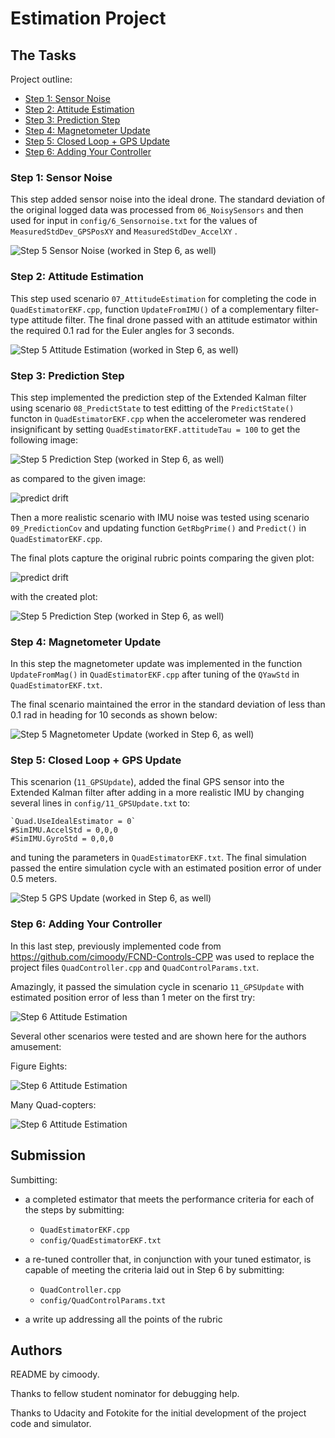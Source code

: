 # Estimation Project #

## The Tasks ##

Project outline:

 - [Step 1: Sensor Noise](#step-1-sensor-noise)
 - [Step 2: Attitude Estimation](#step-2-attitude-estimation)
 - [Step 3: Prediction Step](#step-3-prediction-step)
 - [Step 4: Magnetometer Update](#step-4-magnetometer-update)
 - [Step 5: Closed Loop + GPS Update](#step-5-closed-loop--gps-update)
 - [Step 6: Adding Your Controller](#step-6-adding-your-controller)



### Step 1: Sensor Noise ###

This step added sensor noise into the ideal drone. The standard deviation of the original logged data was processed from `06_NoisySensors` and then used for input in `config/6_Sensornoise.txt` for  the values of `MeasuredStdDev_GPSPosXY` and `MeasuredStdDev_AccelXY` .

![Step 5 Sensor Noise (worked in Step 6, as well)](images/solution_images/06_SensorNoise_NonIdeal_t9p515s.png)


### Step 2: Attitude Estimation ###

This step used scenario `07_AttitudeEstimation` for completing the code in `QuadEstimatorEKF.cpp`, function `UpdateFromIMU()` of a complementary filter-type attitude filter. The final drone passed with an attitude estimator within the required 0.1 rad for the Euler angles for 3 seconds.

![Step 5 Attitude Estimation (worked in Step 6, as well)](images/solution_images/07_AttitudeEstimation_NonIdeal_t3p520s.png)


### Step 3: Prediction Step ###

This step implemented the prediction step of the Extended Kalman filter using scenario `08_PredictState` to test editting of the `PredictState()` functon in `QuadEstimatorEKF.cpp` when the accelerometer was rendered insignificant by setting `QuadEstimatorEKF.attitudeTau = 100` to get the following image:

![Step 5 Prediction Step (worked in Step 6, as well)](images/solution_images/08_PredictState_NonIdeal_t25p283s.png)

as compared to the given image:

![predict drift](images/predict-slow-drift.png)


Then a more realistic scenario with IMU noise was tested using scenario `09_PredictionCov` and updating function `GetRbgPrime()` and `Predict()` in `QuadEstimatorEKF.cpp`.

The final plots capture the original rubric points comparing the given plot:

![predict drift](images/predict-good-cov.png)

with the created plot:

![Step 5 Prediction Step (worked in Step 6, as well)](images/solution_images/09_PredictCovariance_NonIdeal_t0.975s.png)


### Step 4: Magnetometer Update ###

In this step the magnetometer update was implemented in the function `UpdateFromMag()` in `QuadEstimatorEKF.cpp` after tuning of the `QYawStd` in `QuadEstimatorEKF.txt`.

The final scenario maintained the error in the standard deviation of less than 0.1 rad in heading for 10 seconds as shown below:

![Step 5 Magnetometer Update (worked in Step 6, as well)](images/solution_images/10_MagUpdate_NonIdeal_t19.506s.png)


### Step 5: Closed Loop + GPS Update ###

This scenarion (`11_GPSUpdate`), added the final GPS sensor into the Extended Kalman filter after adding in a more realistic IMU by changing several lines in `config/11_GPSUpdate.txt` to:
```
`Quad.UseIdealEstimator = 0`
#SimIMU.AccelStd = 0,0,0
#SimIMU.GyroStd = 0,0,0
```

and tuning the parameters in `QuadEstimatorEKF.txt`. 
The final simulation passed the entire simulation cycle with an estimated position error of under 0.5 meters.

![Step 5 GPS Update (worked in Step 6, as well)](images/solution_images/Step_5_NonIdeal_t20p795s.png)


### Step 6: Adding Your Controller ###

In this last step, previously implemented code from https://github.com/cimoody/FCND-Controls-CPP was used to replace the project files `QuadController.cpp` and `QuadControlParams.txt`.

Amazingly, it passed the simulation cycle in scenario `11_GPSUpdate` with estimated position error of less than 1 meter on the first try:

![Step 6 Attitude Estimation](images/solution_images/Step_6_11_GPSUpdate_t20p940s.png)

Several other scenarios were tested and are shown here for the authors amusement:

Figure Eights:

![Step 6 Attitude Estimation](images/solution_images/Step_6_X_TestMavlink_t7.845s.png)

Many Quad-copters:

![Step 6 Attitude Estimation](images/solution_images/Step_6_TestManyQuads_t9p540s.png)



## Submission ##

Sumbitting:

 - a completed estimator that meets the performance criteria for each of the steps by submitting:
   - `QuadEstimatorEKF.cpp`
   - `config/QuadEstimatorEKF.txt`

 - a re-tuned controller that, in conjunction with your tuned estimator, is capable of meeting the criteria laid out in Step 6 by submitting:
   - `QuadController.cpp`
   - `config/QuadControlParams.txt`

 - a write up addressing all the points of the rubric


## Authors ##

README by cimoody.

Thanks to fellow student nominator for debugging help.

Thanks to Udacity and Fotokite for the initial development of the project code and simulator.